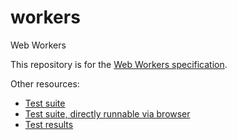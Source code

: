 # workers
Web Workers

This repository is for the [Web Workers specification](https://w3c.github.io/workers/).

Other resources:
* [Test suite](https://github.com/w3c/web-platform-tests/tree/master/workers)
* [Test suite, directly runnable via browser](http://w3c-test.org/workers/)
* [Test results](https://github.com/w3c/test-results/tree/gh-pages/workers)
